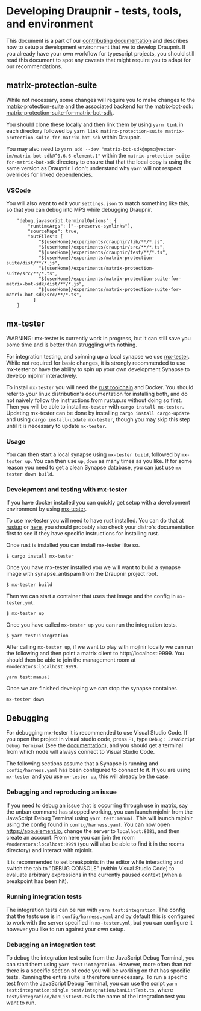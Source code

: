 # Developing Draupnir - tests, tools, and environment

This document is a part of our [contributing documentation](../CONTRIBUTING.md)
and describes how to setup a development environment that we to develop
Draupnir. If you already have your own workflow for typescript projects,
you should still read this document to spot any caveats that might
require you to adapt for our recommendations.

## matrix-protection-suite

While not necessary, some changes will require you to make changes to the
[matrix-protection-suite](https://github.com/Gnuxie/matrix-protection-suite)
and the associated backend for the matrix-bot-sdk: [matrix-protection-suite-for-matrix-bot-sdk](https://github.com/Gnuxie/matrix-protection-suite-for-matrix-bot-sdk).

You should clone these locally and then link them by using
`yarn link` in each directory followed by `yarn link matirx-protection-suite matrix-protection-suite-for-matrix-bot-sdk` within Draupnir.

You may also need to `yarn add --dev "matrix-bot-sdk@npm:@vector-im/matrix-bot-sdk@^0.6.6-element.1"`
within the `matrix-protection-suite-for-matrix-bot-sdk` directory to ensure
that that the local copy is using the same version as Draupnir.
I don't understand why `yarn` will not respect overrides for linked
dependencies.

### VSCode

You will also want to edit your `settings.json` to match something like
this, so that you can debug into MPS while debugging Draupnir.

```
    "debug.javascript.terminalOptions": {
        "runtimeArgs": ["--preserve-symlinks"],
        "sourceMaps": true,
        "outFiles": [
            "${userHome}/experiments/draupnir/lib/**/*.js",
            "${userHome}/experiments/draupnir/src/**/*.ts",
            "${userHome}/experiments/draupnir/test/**/*.ts",
            "${userHome}/experiments/matrix-protection-suite/dist/**/*.js",
            "${userHome}/experiments/matrix-protection-suite/src/**/*.ts",
            "${userHome}/experiments/matrix-protection-suite-for-matrix-bot-sdk/dist/**/*.js",
            "${userHome}/experiments/matrix-protection-suite-for-matrix-bot-sdk/src/**/*.ts",
          ]
    }
```

## mx-tester

WARNING: mx-tester is currently work in progress, but it can still save you some time and is better than struggling with nothing.

For integration testing, and spinning up a local synapse we use
[mx-tester](https://github.com/matrix-org/mx-tester).
While not required for basic changes, it is strongly recommended
to use mx-tester or have the ability to spin up your own
development Synapse to develop mjolnir interactively.

To install `mx-tester` you will need the [rust toolchain](https://rustup.rs/)
and Docker. You should refer to your linux distribution's documentation
for installing both, and do not naively follow the instructions
from rustup.rs without doing so first.
Then you will be able to install `mx-tester` with `cargo install mx-tester`.
Updating mx-tester can be done by installing `cargo install cargo-update`
and using `cargo install-update mx-tester`, though you may skip
this step until it is necessary to update `mx-tester`.

### Usage

You can then start a local synapse using `mx-tester build`,
followed by `mx-tester up`. You can then use `up`, `down` as many
times as you like.
If for some reason you need to get a clean Synapse database,
you can just use `mx-tester down build`.

### Development and testing with mx-tester

If you have docker installed you can quickly get setup with a development environment by using
[mx-tester](https://github.com/matrix-org/mx-tester).

To use mx-tester you will need to have rust installed. You can do that at [rustup](https://rustup.rs/) or [here](https://rust-lang.github.io/rustup/installation/other.html), you should probably also check your distro's documentation first to see if they have specific instructions for installing rust.

Once rust is installed you can install mx-tester like so.

```
$ cargo install mx-tester
```

Once you have mx-tester installed you we will want to build a synapse image with synapse_antispam from the Draupnir project root.

```
$ mx-tester build
```

Then we can start a container that uses that image and the config in `mx-tester.yml`.

```
$ mx-tester up
```

Once you have called `mx-tester up` you can run the integration tests.
```
$ yarn test:integration
```

After calling `mx-tester up`, if we want to play with mojlnir locally we can run the following and then point a matrix client to http://localhost:9999.
You should then be able to join the management room at `#moderators:localhost:9999`.

```
yarn test:manual
```

Once we are finished developing we can stop the synapse container.

```
mx-tester down
```

## Debugging

For debugging mx-tester it is recommended to use Visual Studio Code.
If you open the project in visual studio code, press `F1`,
type `Debug: JavaScript Debug Terminal`
(see the [documentation](https://code.visualstudio.com/docs/nodejs/nodejs-debugging#_javascript-debug-terminal)),
and you should get a terminal from which node will always connect to
Visual Studio Code.

The following sections assume that a Synapse is running
and `config/harness.yaml` has been configured to connect to it.
If you are using `mx-tester` and you use `mx-tester up`, this will
already be the case.

### Debugging and reproducing an issue

If you need to debug an issue that is occurring through use in matrix,
say the unban command has stopped working, you can launch
mjolnir from the JavaScript Debug Terminal using `yarn test:manual`.
This will launch mjolnir using the config found in `config/harness.yaml`.
You can now open https://app.element.io, change the server to `localhost:8081`,
and then create an account.
From here you can join the room `#moderators:localhost:9999` (you will also be
able to find it in the rooms directory) and interact with mjolnir.

It is recommended to set breakpoints in the editor while interacting
and switch the tab to "DEBUG CONSOLE" (within Visual Studio Code)
to evaluate arbitrary expressions in the currently paused context (when
a breakpoint has been hit).

### Running integration tests

The integration tests can be run with `yarn test:integration`.
The config that the tests use is in `config/harness.yaml`
and by default this is configured to work with the server specified in `mx-tester.yml`,
but you can configure it however you like to run against your own setup.

### Debugging an integration test

To debug the integration test suite from the JavaScript Debug Terminal,
you can start them using `yarn test:integration`.
However, more often than not there is a specific section of
code you will be working on that has specific tests. Running
the entire suite is therefore unnecessary.
To run a specific test from the JavaScript Debug Terminal,
you can use the script `yarn test:integration:single test/integration/banListTest.ts`,
where `test/integration/banListTest.ts` is the name of the integration test you
want to run.
